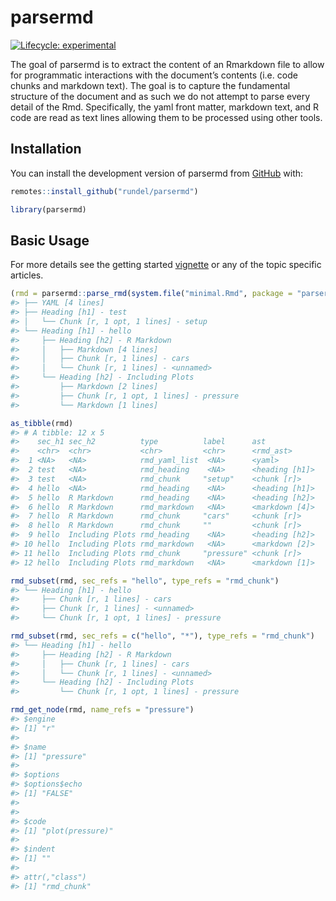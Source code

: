 
<!-- README.md is generated from README.Rmd. Please edit that file -->

# parsermd

<!-- badges: start -->

[![Lifecycle:
experimental](https://img.shields.io/badge/lifecycle-experimental-orange.svg)](https://www.tidyverse.org/lifecycle/#experimental)
<!-- badges: end -->

The goal of parsermd is to extract the content of an Rmarkdown file to
allow for programmatic interactions with the document’s contents
(i.e. code chunks and markdown text). The goal is to capture the
fundamental structure of the document and as such we do not attempt to
parse every detail of the Rmd. Specifically, the yaml front matter,
markdown text, and R code are read as text lines allowing them to be
processed using other tools.

## Installation

You can install the development version of parsermd from
[GitHub](https://github.com/rundel/parsermd) with:

``` r
remotes::install_github("rundel/parsermd")
```

``` r
library(parsermd)
```

## Basic Usage

For more details see the getting started
[vignette](https://rundel.github.io/parsermd/articles/parsermd.html) or
any of the topic specific articles.

``` r
(rmd = parsermd::parse_rmd(system.file("minimal.Rmd", package = "parsermd")))
#> ├── YAML [4 lines]
#> ├── Heading [h1] - test
#> │   └── Chunk [r, 1 opt, 1 lines] - setup
#> └── Heading [h1] - hello
#>     ├── Heading [h2] - R Markdown
#>     │   ├── Markdown [4 lines]
#>     │   ├── Chunk [r, 1 lines] - cars
#>     │   └── Chunk [r, 1 lines] - <unnamed>
#>     └── Heading [h2] - Including Plots
#>         ├── Markdown [2 lines]
#>         ├── Chunk [r, 1 opt, 1 lines] - pressure
#>         └── Markdown [1 lines]

as_tibble(rmd)
#> # A tibble: 12 x 5
#>    sec_h1 sec_h2          type          label      ast           
#>    <chr>  <chr>           <chr>         <chr>      <rmd_ast>     
#>  1 <NA>   <NA>            rmd_yaml_list  <NA>      <yaml>        
#>  2 test   <NA>            rmd_heading    <NA>      <heading [h1]>
#>  3 test   <NA>            rmd_chunk     "setup"    <chunk [r]>   
#>  4 hello  <NA>            rmd_heading    <NA>      <heading [h1]>
#>  5 hello  R Markdown      rmd_heading    <NA>      <heading [h2]>
#>  6 hello  R Markdown      rmd_markdown   <NA>      <markdown [4]>
#>  7 hello  R Markdown      rmd_chunk     "cars"     <chunk [r]>   
#>  8 hello  R Markdown      rmd_chunk     ""         <chunk [r]>   
#>  9 hello  Including Plots rmd_heading    <NA>      <heading [h2]>
#> 10 hello  Including Plots rmd_markdown   <NA>      <markdown [2]>
#> 11 hello  Including Plots rmd_chunk     "pressure" <chunk [r]>   
#> 12 hello  Including Plots rmd_markdown   <NA>      <markdown [1]>

rmd_subset(rmd, sec_refs = "hello", type_refs = "rmd_chunk")
#> └── Heading [h1] - hello
#>     ├── Chunk [r, 1 lines] - cars
#>     ├── Chunk [r, 1 lines] - <unnamed>
#>     └── Chunk [r, 1 opt, 1 lines] - pressure

rmd_subset(rmd, sec_refs = c("hello", "*"), type_refs = "rmd_chunk")
#> └── Heading [h1] - hello
#>     ├── Heading [h2] - R Markdown
#>     │   ├── Chunk [r, 1 lines] - cars
#>     │   └── Chunk [r, 1 lines] - <unnamed>
#>     └── Heading [h2] - Including Plots
#>         └── Chunk [r, 1 opt, 1 lines] - pressure

rmd_get_node(rmd, name_refs = "pressure")
#> $engine
#> [1] "r"
#> 
#> $name
#> [1] "pressure"
#> 
#> $options
#> $options$echo
#> [1] "FALSE"
#> 
#> 
#> $code
#> [1] "plot(pressure)"
#> 
#> $indent
#> [1] ""
#> 
#> attr(,"class")
#> [1] "rmd_chunk"
```
